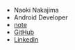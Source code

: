 - Naoki Nakajima
- Android Developer
- [note](https://note.com/pps5)
- [GitHub](https://github.com/pps5)
- [LinkedIn](https://www.linkedin.com/in/naoki-nakajima-2115b2130/)
